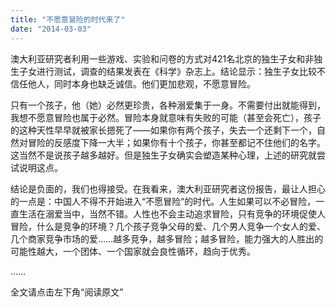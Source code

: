 ```yaml
---
title: "不愿意冒险的时代来了"
date: "2014-03-03"
---
```


澳大利亚研究者利用一些游戏、实验和问卷的方式对421名北京的独生子女和非独生子女进行测试，调查的结果发表在《科学》杂志上。结论显示：独生子女比较不信任他人，同时本身也缺乏诚信。他们更加悲观，不愿意冒险。

只有一个孩子，他（她）必然更珍贵，各种溺爱集于一身。不需要付出就能得到，我想不愿意冒险也属于必然。冒险本身就意味有失败的可能（甚至会死亡），孩子的这种天性早早就被家长摁死了——如果你有两个孩子，失去一个还剩下一个，自然对冒险的反感度下降一大半；如果你有十个孩子，你甚至都记不住他们的名字。这当然不是说孩子越多越好。但是独生子女确实会塑造某种心理，上述的研究就尝试说明这点。

结论是负面的，我们也得接受。在我看来，澳大利亚研究者这份报告，最让人担心的一点是：中国人不得不开始进入“不愿冒险”的时代。人生如果可以不必冒险，一直生活在溺爱当中，当然不错。人性也不会主动追求冒险，只有竞争的环境促使人冒险，什么是竞争的环境？几个孩子竞争父母的爱、几个男人竞争一个女人的爱、几个商家竞争市场的爱……越多竞争，越多冒险；越多冒险，能力强大的人胜出的可能性越大，一个团体、一个国家就会良性循环，趋向于优秀。

……

全文请点击左下角“阅读原文”
